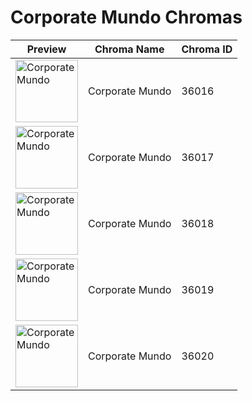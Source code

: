 # Corporate Mundo Chromas

| Preview | Chroma Name | Chroma ID |
|---|---|---|
| <img src='https://raw.communitydragon.org/latest/plugins/rcp-be-lol-game-data/global/default/v1/champion-chroma-images/36/36016.png' alt='Corporate Mundo' width='100'> | Corporate Mundo | 36016 |
| <img src='https://raw.communitydragon.org/latest/plugins/rcp-be-lol-game-data/global/default/v1/champion-chroma-images/36/36017.png' alt='Corporate Mundo' width='100'> | Corporate Mundo | 36017 |
| <img src='https://raw.communitydragon.org/latest/plugins/rcp-be-lol-game-data/global/default/v1/champion-chroma-images/36/36018.png' alt='Corporate Mundo' width='100'> | Corporate Mundo | 36018 |
| <img src='https://raw.communitydragon.org/latest/plugins/rcp-be-lol-game-data/global/default/v1/champion-chroma-images/36/36019.png' alt='Corporate Mundo' width='100'> | Corporate Mundo | 36019 |
| <img src='https://raw.communitydragon.org/latest/plugins/rcp-be-lol-game-data/global/default/v1/champion-chroma-images/36/36020.png' alt='Corporate Mundo' width='100'> | Corporate Mundo | 36020 |

